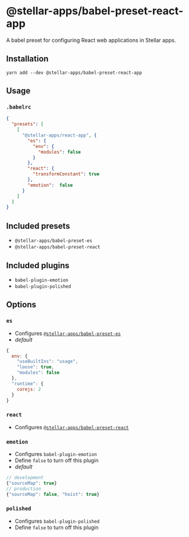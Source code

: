 # @stellar-apps/babel-preset-react-app
A babel preset for configuring React web applications in Stellar apps.

## Installation
`yarn add --dev @stellar-apps/babel-preset-react-app`

## Usage
### `.babelrc`
```json
{
  "presets": [
    [
      "@stellar-apps/react-app", {
        "es": {
          "env": {
            "modules": false
          }
        },
        "react": {
          "transformConstant": true
        },
        "emotion":  false
      }
    ]
  ]
}
```

## Included presets
- `@stellar-apps/babel-preset-es`
- `@stellar-apps/babel-preset-react`

## Included plugins
- `babel-plugin-emotion`
- `babel-plugin-polished`

## Options
### `es`
- Configures [`@stellar-apps/babel-preset-es`](https://github.com/jaredLunde/stellar-apps/tree/master/packages/babel-presets/babel-preset-es)
- *default* 
```js
{
  env: {
    "useBuiltIns": "usage",
    "loose": true,
    "modules": false
  },
  "runtime": {
    corejs: 2
  }
}
```

### `react`
- Configures [`@stellar-apps/babel-preset-react`](https://github.com/jaredLunde/stellar-apps/tree/master/packages/babel-presets/babel-preset-react)

### `emotion`
- Configures `babel-plugin-emotion`
- Define `false` to turn off this plugin
- *default* 
```js
// development
{"sourceMap": true}
// production
{"sourceMap": false, "hoist": true}
```

### `polished`
- Configures `babel-plugin-polished`
- Define `false` to turn off this plugin